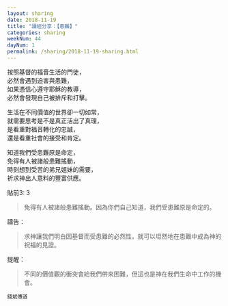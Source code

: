 ```yaml
---
layout: sharing
date: 2018-11-19
title: "讀經分享：【患難】"
categories: sharing
weekNum: 44
dayNum: 1
permalink: /sharing/2018-11-19-sharing.html
---
```


按照基督的福音生活的門徒，  
必然會遇到迫害與患難，  
如果憑信心遵守耶穌的教導，  
必然會發現自己被排斥和打擊。  

生活在不同價值的世界卻一切如常，  
就需要思考是不是真正活出了真理，  
是看重對福音轉化的忠誠，  
還是看重社會的接受和肯定。  

知道我們受患難原是命定，  
免得有人被諸般患難搖動，  
時刻想到受苦的弟兄姐妹的需要，  
祈求神出人意料的豐富供應。  

貼前3: 3 
>免得有人被諸般患難搖動。因為你們自己知道，我們受患難原是命定的。

禱告：
>求神讓我們明白因基督而受患難的必然性，就可以坦然地在患難中成為神的祝福的見證。

提醒：
>不同的價值觀的衝突會給我們帶來困難，但這也是神在我們生命中工作的機會。

`錢斌傳道`
